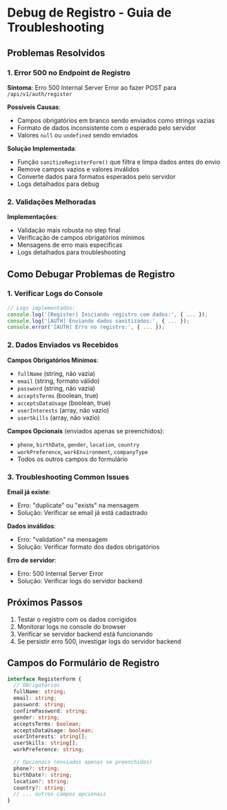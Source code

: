 # Debug de Registro - Guia de Troubleshooting

## Problemas Resolvidos

### 1. Error 500 no Endpoint de Registro

**Sintoma**: Erro 500 Internal Server Error ao fazer POST para `/api/v1/auth/register`

**Possíveis Causas**:
- Campos obrigatórios em branco sendo enviados como strings vazias
- Formato de dados inconsistente com o esperado pelo servidor
- Valores `null` ou `undefined` sendo enviados

**Solução Implementada**:
- Função `sanitizeRegisterForm()` que filtra e limpa dados antes do envio
- Remove campos vazios e valores inválidos
- Converte dados para formatos esperados pelo servidor
- Logs detalhados para debug

### 2. Validações Melhoradas

**Implementações**:
- Validação mais robusta no step final
- Verificação de campos obrigatórios mínimos
- Mensagens de erro mais específicas
- Logs detalhados para troubleshooting

## Como Debugar Problemas de Registro

### 1. Verificar Logs do Console

```javascript
// Logs implementados:
console.log('[Register] Iniciando registro com dados:', { ... });
console.log('[AUTH] Enviando dados sanitizados:', { ... });
console.error('[AUTH] Erro no registro:', { ... });
```

### 2. Dados Enviados vs Recebidos

**Campos Obrigatórios Mínimos**:
- `fullName` (string, não vazia)
- `email` (string, formato válido)
- `password` (string, não vazia)
- `acceptsTerms` (boolean, true)
- `acceptsDataUsage` (boolean, true)
- `userInterests` (array, não vazio)
- `userSkills` (array, não vazio)

**Campos Opcionais** (enviados apenas se preenchidos):
- `phone`, `birthDate`, `gender`, `location`, `country`
- `workPreference`, `workEnvironment`, `companyType`
- Todos os outros campos do formulário

### 3. Troubleshooting Common Issues

**Email já existe**:
- Erro: "duplicate" ou "exists" na mensagem
- Solução: Verificar se email já está cadastrado

**Dados inválidos**:
- Erro: "validation" na mensagem
- Solução: Verificar formato dos dados obrigatórios

**Erro de servidor**:
- Erro: 500 Internal Server Error
- Solução: Verificar logs do servidor backend

## Próximos Passos

1. Testar o registro com os dados corrigidos
2. Monitorar logs no console do browser
3. Verificar se servidor backend está funcionando
4. Se persistir erro 500, investigar logs do servidor backend

## Campos do Formulário de Registro

```typescript
interface RegisterForm {
  // Obrigatórios
  fullName: string;
  email: string;
  password: string;
  confirmPassword: string;
  gender: string;
  acceptsTerms: boolean;
  acceptsDataUsage: boolean;
  userInterests: string[];
  userSkills: string[];
  workPreference: string;

  // Opcionais (enviados apenas se preenchidos)
  phone?: string;
  birthDate?: string;
  location?: string;
  country?: string;
  // ... outros campos opcionais
}
```